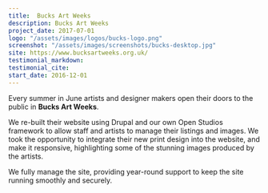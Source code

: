 ```yaml
---
title:  Bucks Art Weeks
description: Bucks Art Weeks
project_date: 2017-07-01
logo: "/assets/images/logos/bucks-logo.png"
screenshot: "/assets/images/screenshots/bucks-desktop.jpg"
site: https://www.bucksartweeks.org.uk/
testimonial_markdown: 
testimonial_cite: 
start_date: 2016-12-01
---
```


Every summer in June artists and designer makers open their doors to the public in **Bucks Art Weeks**.   

We re-built their website using Drupal and our own Open Studios framework to allow staff and artists to manage their listings and images. We took the opportunity to integrate their new print design into the website, and make it responsive, highlighting some of the stunning images produced by the artists.  

We fully manage the site, providing year-round support to keep the site running smoothly and securely.  
